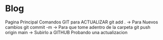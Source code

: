 # Blog
Pagina Principal
Comandos GIT para ACTUALIZAR 
git add . -> Para Nuevos cambios
git commit -m -> Para que tome adentro de la carpeta
git push origin main -> Subirlo a GITHUB 
Probando una actualizacion 
